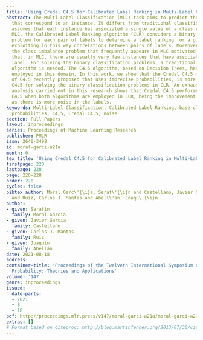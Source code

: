```yaml
---
title: 'Using Credal C4.5 for Calibrated Label Ranking in Multi-Label Classification '
abstract: The Multi-Label Classification (MLC) task aims to predict the set of labels
  that correspond to an instance. It differs from traditional classification, which
  assumes that each instance has associated a single value of a class variable. Within
  MLC, the Calibrated Label Ranking algorithm (CLR) considers a binary classification
  problem for each pair of labels to determine a label ranking for a given instance,
  exploiting in this way correlations between pairs of labels. Moreover, CLR mitigates
  the class imbalance problem that frequently appears in MLC motivated by the fact
  that, in MLC, there are usually very few instances that have associated a certain
  label. For solving the binary classification problems, a traditional classification
  algorithm is needed. The C4.5 algorithm, based on Decision Trees, has been widely
  employed in this domain. In this work, we show that the Credal C4.5 method, a version
  of C4.5 recently proposed that uses imprecise probabilities, is more suitable than
  C4.5 for solving the binary classification problems in CLR. An exhaustive experimental
  analysis carried out in this research shows that Credal C4.5 performs better than
  C4.5 when both algorithms are employed in CLR, being the improvement more notable
  as there is more noise in the labels.
keywords: Multi-Label Classification, Calibrated Label Ranking, base classifier, imprecise
  probabilities, C4,5, Credal C4,5, noise
section: Full Papers
layout: inproceedings
series: Proceedings of Machine Learning Research
publisher: PMLR
issn: 2640-3498
id: moral-garci-a21a
month: 0
tex_title: 'Using Credal C4.5 for Calibrated Label Ranking in Multi-Label Classification '
firstpage: 220
lastpage: 228
page: 220-228
order: 220
cycles: false
bibtex_author: Moral Garc\'{\i}a, Seraf\'{\i}n and Castellano, Javier Garc\'{\i}a
  and Ruiz, Carlos J. Mantas and Abell\'an, Joaqu\'{\i}n
author:
- given: Serafı́n
  family: Moral Garcı́a
- given: Javier Garcı́a
  family: Castellano
- given: Carlos J. Mantas
  family: Ruiz
- given: Joaquı́n
  family: Abellán
date: 2021-08-18
address:
container-title: 'Proceedings of the Twelveth International Symposium on Imprecise
  Probability: Theories and Applications'
volume: '147'
genre: inproceedings
issued:
  date-parts:
  - 2021
  - 8
  - 18
pdf: http://proceedings.mlr.press/v147/moral-garci-a21a/moral-garci-a21a.pdf
extras: []
# Format based on citeproc: http://blog.martinfenner.org/2013/07/30/citeproc-yaml-for-bibliographies/
---
```

